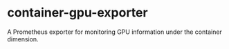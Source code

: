 # container-gpu-exporter
A Prometheus  exporter for monitoring GPU information under the container dimension.
